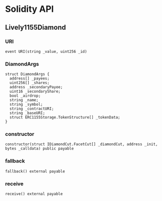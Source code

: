 # Solidity API

## Lively1155Diamond

### URI

```solidity
event URI(string _value, uint256 _id)
```

### DiamondArgs

```solidity
struct DiamondArgs {
  address[] _payees;
  uint256[] _shares;
  address _secondaryPayee;
  uint16 _secondaryShare;
  bool _airdrop;
  string _name;
  string _symbol;
  string _contractURI;
  string _baseURI;
  struct ERC1155Storage.TokenStructure[] _tokenData;
}
```

### constructor

```solidity
constructor(struct IDiamondCut.FacetCut[] _diamondCut, address _init, bytes _calldata) public payable
```

### fallback

```solidity
fallback() external payable
```

### receive

```solidity
receive() external payable
```

